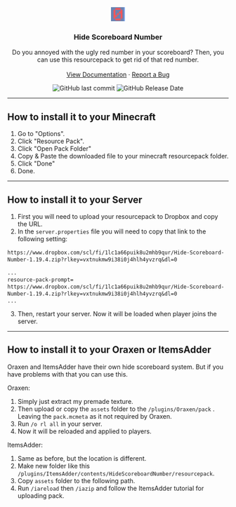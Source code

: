 <div align="center">
  <a href="https://github.com/Xyio24/HideScoreboardNumber">
    <img src="pack.png" alt="Logo" width="32" height="32">
  </a>

<h3 align="center">Hide Scoreboard Number</h3>

  <p align="center">
    Do you annoyed with the ugly red number in your scoreboard? Then, you can use this resourcepack to get rid of that red number.
    <br />
    <br />
    <a href="https://github.com/Xyio24/HideScoreboardNumber">View Documentation</a>
    ·
    <a href="https://github.com/Xyio24/HideScoreboardNumber/issues">Report a Bug</a>
  </p>
</div>

<p align="center">
  <img alt="GitHub last commit" src="https://img.shields.io/badge/Last_Commit-August_6_2023-red">
  <img alt="GitHub Release Date" src="https://img.shields.io/badge/Release_Date-August_6_2023-red">
</p>

---
How to install it to your Minecraft
---
1. Go to "Options".
2. Click "Resource Pack".
3. Click "Open Pack Folder"
4. Copy & Paste the downloaded file to your minecraft resourcepack folder.
5. Click "Done"
6. Done.

---
How to install it to your Server
---
1. First you will need to upload your resourcepack to Dropbox and copy the URL.
2. In the `server.properties` file you will need to copy that link to the following setting:
```
https://www.dropbox.com/scl/fi/1lc1a66puik8u2mhb9qur/Hide-Scoreboard-Number-1.19.4.zip?rlkey=vxtnukmw9i38i0j4hlh4yvzrq&dl=0
```
```properties
...
resource-pack-prompt= https://www.dropbox.com/scl/fi/1lc1a66puik8u2mhb9qur/Hide-Scoreboard-Number-1.19.4.zip?rlkey=vxtnukmw9i38i0j4hlh4yvzrq&dl=0
...
```
3. Then, restart your server. Now it will be loaded when player joins the server.

---
How to install it to your Oraxen or ItemsAdder
---
Oraxen and ItemsAdder have their own hide scoreboard system. But if you have problems with that you can use this.

Oraxen:
1. Simply just extract my premade texture.
2. Then upload or copy the `assets` folder to the `/plugins/Oraxen/pack` . Leaving the `pack.mcmeta` as it not required by Oraxen.
3. Run `/o rl all` in your server.
4. Now it will be reloaded and applied to players.

ItemsAdder:
1. Same as before, but the location is different.
2. Make new folder like this `/plugins/ItemsAdder/contents/HideScoreboardNumber/resourcepack`.
3. Copy `assets` folder to the following path.
4. Run `/iareload` then `/iazip` and follow the ItemsAdder tutorial for uploading pack.
   
